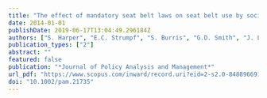 ```yaml
---
title: "The effect of mandatory seat belt laws on seat belt use by socioeconomic position"
date: 2014-01-01
publishDate: 2019-06-17T13:04:49.296184Z
authors: ["S. Harper", "E.C. Strumpf", "S. Burris", "G.D. Smith", "J. Lynch"]
publication_types: ["2"]
abstract: ""
featured: false
publication: "*Journal of Policy Analysis and Management*"
url_pdf: "https://www.scopus.com/inward/record.uri?eid=2-s2.0-84889669187&doi=10.1002%2fpam.21735&partnerID=40&md5=8edab73cc3ba8622a03e0deb24c4fe09"
doi: "10.1002/pam.21735"
---
```


